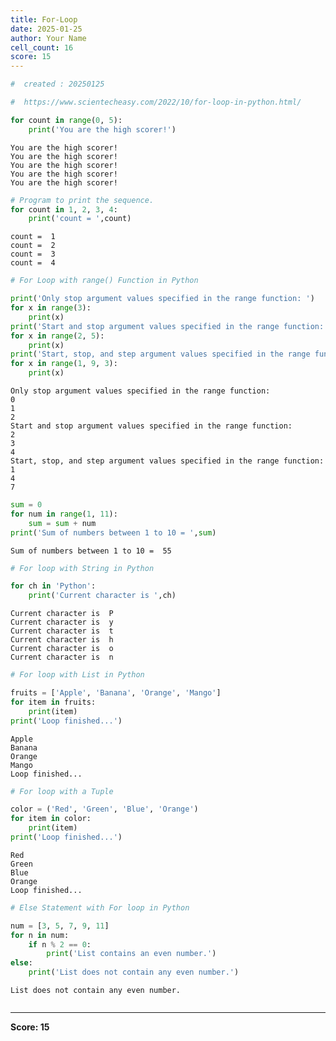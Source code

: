 ```yaml
---
title: For-Loop
date: 2025-01-25
author: Your Name
cell_count: 16
score: 15
---
```


```python
#  created : 20250125
```


```python
#  https://www.scientecheasy.com/2022/10/for-loop-in-python.html/
```


```python
for count in range(0, 5):
    print('You are the high scorer!')
```

    You are the high scorer!
    You are the high scorer!
    You are the high scorer!
    You are the high scorer!
    You are the high scorer!



```python
# Program to print the sequence.
for count in 1, 2, 3, 4:
    print('count = ',count)
```

    count =  1
    count =  2
    count =  3
    count =  4



```python
# For Loop with range() Function in Python

```


```python
print('Only stop argument values specified in the range function: ')
for x in range(3):
    print(x)
print('Start and stop argument values specified in the range function: ')
for x in range(2, 5):
    print(x)
print('Start, stop, and step argument values specified in the range function: ')
for x in range(1, 9, 3):
    print(x)
```

    Only stop argument values specified in the range function: 
    0
    1
    2
    Start and stop argument values specified in the range function: 
    2
    3
    4
    Start, stop, and step argument values specified in the range function: 
    1
    4
    7



```python
sum = 0
for num in range(1, 11):
    sum = sum + num
print('Sum of numbers between 1 to 10 = ',sum)
```

    Sum of numbers between 1 to 10 =  55



```python
# For loop with String in Python

```


```python
for ch in 'Python':
    print('Current character is ',ch)

```

    Current character is  P
    Current character is  y
    Current character is  t
    Current character is  h
    Current character is  o
    Current character is  n



```python
# For loop with List in Python

```


```python
fruits = ['Apple', 'Banana', 'Orange', 'Mango']
for item in fruits:
    print(item)
print('Loop finished...')
```

    Apple
    Banana
    Orange
    Mango
    Loop finished...



```python
# For loop with a Tuple

```


```python
color = ('Red', 'Green', 'Blue', 'Orange')
for item in color:
    print(item)
print('Loop finished...')
```

    Red
    Green
    Blue
    Orange
    Loop finished...



```python
# Else Statement with For loop in Python

```


```python
num = [3, 5, 7, 9, 11]
for n in num:
    if n % 2 == 0:
        print('List contains an even number.')
else:
    print('List does not contain any even number.')

```

    List does not contain any even number.



```python

```


---
**Score: 15**